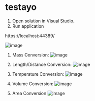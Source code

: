 # testayo

1) Open solution in Visual Studio.
2) Run application


https://localhost:44389/

![image](https://user-images.githubusercontent.com/63831842/113045763-da765780-91bc-11eb-8451-7e9b934fd501.png)


1. Mass Conversion:
![image](https://user-images.githubusercontent.com/63831842/113033021-28379380-91ae-11eb-9983-09fe8d0199b3.png)

2. Length/Distance Conversion:
![image](https://user-images.githubusercontent.com/63831842/113036112-7ef29c80-91b1-11eb-93ec-75847ec4b3bc.png)

3. Temperature Conversion:
  ![image](https://user-images.githubusercontent.com/63831842/113039090-e9590c00-91b4-11eb-8af5-56b22525dda7.png)

4. Volume Conversion:
   ![image](https://user-images.githubusercontent.com/63831842/113045877-f974e980-91bc-11eb-9309-17b70a8b1257.png)

5. Area Conversion
    ![image](https://user-images.githubusercontent.com/63831842/113045955-14dff480-91bd-11eb-8dbe-6ca5f5d436ae.png)


